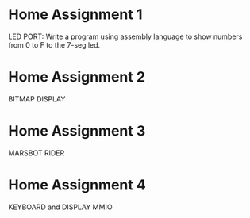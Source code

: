 # Home Assignment 1
LED PORT: Write a program using assembly language to show numbers from 0 to F to the 7-seg led.
# Home Assignment 2
BITMAP DISPLAY
# Home Assignment 3
MARSBOT RIDER
# Home Assignment 4
KEYBOARD and DISPLAY MMIO
